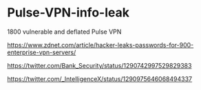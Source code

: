 # Pulse-VPN-info-leak
1800 vulnerable and deflated Pulse VPN

https://www.zdnet.com/article/hacker-leaks-passwords-for-900-enterprise-vpn-servers/

https://twitter.com/Bank_Security/status/1290742997529829383

https://twitter.com/_IntelligenceX/status/1290975646068494337

